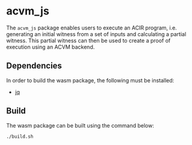 # acvm_js

The `acvm_js` package enables users to execute an ACIR program, i.e. generating an initial witness from a set of inputs and calculating a partial witness. This partial witness can then be used to create a proof of execution using an ACVM backend.

## Dependencies

In order to build the wasm package, the following must be installed:

- [jq](https://github.com/stedolan/jq)

## Build

The wasm package can be built using the command below:

```bash
./build.sh
```